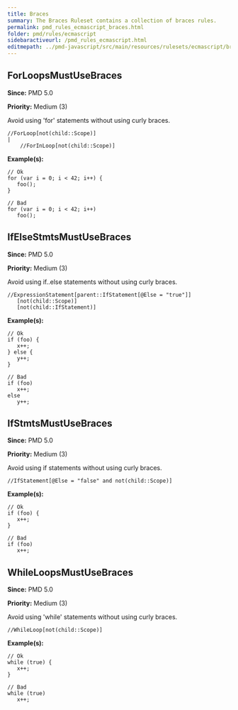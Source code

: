```yaml
---
title: Braces
summary: The Braces Ruleset contains a collection of braces rules.
permalink: pmd_rules_ecmascript_braces.html
folder: pmd/rules/ecmascript
sidebaractiveurl: /pmd_rules_ecmascript.html
editmepath: ../pmd-javascript/src/main/resources/rulesets/ecmascript/braces.xml
---
```

## ForLoopsMustUseBraces

**Since:** PMD 5.0

**Priority:** Medium (3)

Avoid using 'for' statements without using curly braces.

```
//ForLoop[not(child::Scope)]
|
	//ForInLoop[not(child::Scope)]
```

**Example(s):**

```
// Ok
for (var i = 0; i < 42; i++) {
   foo();
}

// Bad
for (var i = 0; i < 42; i++)
   foo();
```

## IfElseStmtsMustUseBraces

**Since:** PMD 5.0

**Priority:** Medium (3)

Avoid using if..else statements without using curly braces.

```
//ExpressionStatement[parent::IfStatement[@Else = "true"]]
   [not(child::Scope)]
   [not(child::IfStatement)]
```

**Example(s):**

```
// Ok
if (foo) {
   x++;
} else {
   y++;
}

// Bad
if (foo)
   x++;
else
   y++;
```

## IfStmtsMustUseBraces

**Since:** PMD 5.0

**Priority:** Medium (3)

Avoid using if statements without using curly braces.

```
//IfStatement[@Else = "false" and not(child::Scope)]
```

**Example(s):**

```
// Ok
if (foo) {
   x++;
}

// Bad
if (foo)
   x++;
```

## WhileLoopsMustUseBraces

**Since:** PMD 5.0

**Priority:** Medium (3)

Avoid using 'while' statements without using curly braces.

```
//WhileLoop[not(child::Scope)]
```

**Example(s):**

```
// Ok
while (true) {
   x++;
}

// Bad
while (true)
   x++;
```

